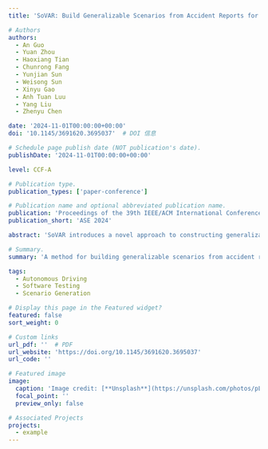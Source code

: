 ```yaml
---
title: 'SoVAR: Build Generalizable Scenarios from Accident Reports for Autonomous Driving Testing'

# Authors
authors:
  - An Guo
  - Yuan Zhou
  - Haoxiang Tian
  - Chunrong Fang
  - Yunjian Sun
  - Weisong Sun
  - Xinyu Gao
  - Anh Tuan Luu
  - Yang Liu
  - Zhenyu Chen

date: '2024-11-01T00:00:00+00:00'
doi: '10.1145/3691620.3695037'  # DOI 信息

# Schedule page publish date (NOT publication's date).
publishDate: '2024-11-01T00:00:00+00:00'  

level: CCF-A

# Publication type.
publication_types: ['paper-conference']

# Publication name and optional abbreviated publication name.
publication: 'Proceedings of the 39th IEEE/ACM International Conference on Automated Software Engineering'
publication_short: 'ASE 2024'

abstract: 'SoVAR introduces a novel approach to constructing generalizable test scenarios from accident reports to enhance autonomous driving system testing and reliability.'

# Summary.
summary: 'A method for building generalizable scenarios from accident reports for autonomous driving testing.'

tags:
  - Autonomous Driving
  - Software Testing
  - Scenario Generation

# Display this page in the Featured widget?
featured: false
sort_weight: 0

# Custom links
url_pdf: ''  # PDF
url_website: 'https://doi.org/10.1145/3691620.3695037'
url_code: ''

# Featured image
image:
  caption: 'Image credit: [**Unsplash**](https://unsplash.com/photos/pLCdAaMFLTE)'
  focal_point: ''
  preview_only: false

# Associated Projects
projects:
  - example
---
```

